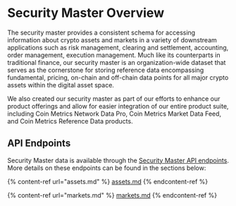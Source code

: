 # Security Master Overview

The security master provides a consistent schema for accessing information about crypto assets and markets in a variety of downstream applications such as risk management, clearing and settlement, accounting, order management, execution management. Much like its counterparts in traditional finance, our security master is an organization-wide dataset that serves as the cornerstone for storing reference data encompassing fundamental, pricing, on-chain and off-chain data points for all major crypto assets within the digital asset space.

We also created our security master as part of our efforts to enhance our product offerings and allow for easier integration of our entire product suite, including Coin Metrics Network Data Pro, Coin Metrics Market Data Feed, and Coin Metrics Reference Data products.

## API Endpoints

Security Master data is available through the [Security Master API endpoints](https://docs.coinmetrics.io/api/v4/#tag/Security-Master).  More details on these endpoints can be found in the sections below:

{% content-ref url="assets.md" %}
[assets.md](assets.md)
{% endcontent-ref %}

{% content-ref url="markets.md" %}
[markets.md](markets.md)
{% endcontent-ref %}
